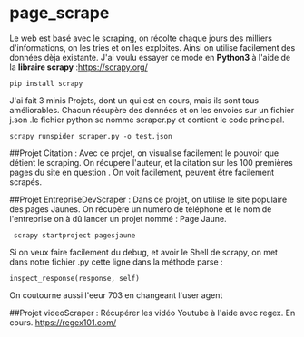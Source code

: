 # page_scrape
Le web est basé avec le scraping, on récolte chaque jours des milliers d'informations, on les tries et on les exploites. Ainsi on utilise facilement des données dèja existante. J'ai voulu essayer ce mode en **Python3** à l'aide de la **libraire scrapy** :https://scrapy.org/
```
pip install scrapy
```
J'ai fait 3 minis Projets, dont un qui est en cours, mais ils sont tous améliorables. Chacun récupère des données et on les envoies sur un fichier j.son .le fichier python se nomme scraper.py et contient le code principal. 
```
scrapy runspider scraper.py -o test.json

```
##Projet Citation : 
Avec ce projet, on visualise facilement le pouvoir que détient le scraping. On récupere l'auteur, et la citation sur les 100 premières pages du site en question . On voit facilement, peuvent être facilement scrapés.

##Projet EntrepriseDevScraper :
Dans ce projet, on utilise le site populaire des pages Jaunes. On récupère un numéro de téléphone et le nom de l'entreprise
on à dû lancer un projet nommé : Page Jaune. 
```
 scrapy startproject pagesjaune
```
Si on veux faire facilement du debug, et avoir le Shell de scrapy, on met dans notre fichier .py cette ligne dans la méthode parse :  
```
inspect_response(response, self)
```
On coutourne aussi l'eeur 703 en changeant l'user agent

##Projet videoScraper : 
Récupérer les vidéo Youtube à l'aide avec regex. En cours. https://regex101.com/
